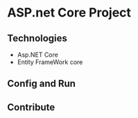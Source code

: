 # ASP.net Core Project 
## Technologies
- Asp.NET Core
- Entity FrameWork core
##
## Config and Run
## Contribute